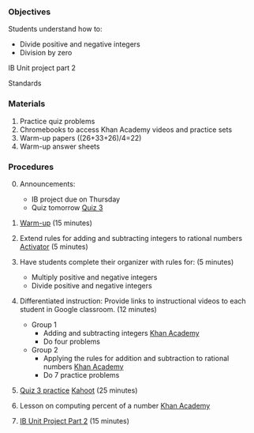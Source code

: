 ### Objectives
Students understand how to:

 * Divide positive and negative integers
 * Division by zero

IB Unit project part 2

Standards 

### Materials
1. Practice quiz problems
2. Chromebooks to access Khan Academy videos and practice sets
3. Warm-up papers ((26+33+26)/4=22)
4. Warm-up answer sheets

### Procedures
0. Announcements:
    * IB project due on Thursday 
    * Quiz tomorrow [Quiz 3]()
1. [Warm-up] (15 minutes)
2. Extend rules for adding and subtracting integers to rational numbers [Activator](https://docs.google.com/presentation/d/1m1kVZy8UF-3nsrgZJIU9keNX-SzgLQhcJhTzyE-pBuE/edit#slide=id.p) (5 minutes)

2. Have students complete their organizer with rules for: (5 minutes)
    * Multiply positive and negative integers
    * Divide positive and negative integers
3. Differentiated instruction: Provide links to instructional videos to each student in Google classroom. (12 minutes)
    * Group 1
        - Adding and subtracting integers [Khan Academy](https://www.khanacademy.org/math/arithmetic/arith-review-negative-numbers/arith-review-sub-neg-intro/v/adding-and-subtracting-negative-number-examples)
        - Do four problems
    * Group 2
        - Applying the rules for addition and subtraction to rational numbers [Khan Academy](https://www.khanacademy.org/math/cc-seventh-grade-math/cc-7th-negative-numbers-add-and-subtract/cc-7th-add-sub-neg-fractions/v/adding-fractions-with-different-signs)
        - Do 7 practice problems
4. [Quiz 3 practice](../doc/quiz3practice.pdf) [Kahoot](https://play.kahoot.it/#/?quizId=753e2020-724d-4ede-affb-cb0493f4a7e9) (25 minutes)
5. Lesson on computing percent of a number [Khan Academy](https://www.khanacademy.org/math/pre-algebra/pre-algebra-ratios-rates/pre-algebra-percent-problems/v/taking-a-percentage-example)
6. [IB Unit Project Part 2](https://docs.google.com/presentation/d/18SSBIemsG3mJkvg_zQV6pwxQPYmWL32ABFWBOaB1fa0/edit#slide=id.g2575d96424_2_178) (15 minutes)

[Homework]: ../hw/hw6.pdf
[Warm-up]: https://docs.google.com/forms/d/e/1FAIpQLSfXgrB9hJ8cq-POY0kQBy_5nQGeiQXVPtOTWcUc6nNcaeJo5g/alreadyresponded


